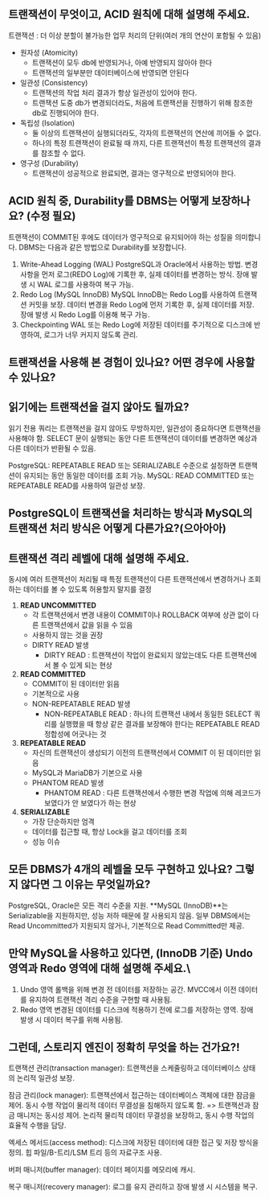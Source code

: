 ## 트랜잭션이 무엇이고, ACID 원칙에 대해 설명해 주세요.
트랜잭션 : 더 이상 분할이 불가능한 업무 처리의 단위(여러 개의 연산이 포함될 수 있음)

- 원자성 (Atomicity)
    - 트랜잭션이 모두 db에 반영되거나, 아예 반영되지 않아야 한다
    - 트랜잭션의 일부분만 데이터베이스에 반영되면 안된다
- 일관성 (Consistency)
    - 트랜잭션의 작업 처리 결과가 항상 일관성이 있어야 한다.
    - 트랜잭션 도중 db가 변경되더라도, 처음에 트랜잭션을 진행하기 위해 참조한 db로 진행되어야 한다.
- 독립성 (Isolation)
    - 둘 이상의 트랜잭션이 실행되더라도, 각자의 트랜잭션의 연산에 끼어들 수 없다.
    - 하나의 특정 트랜잭션이 완료될 때 까지, 다른 트랜잭션이 특정 트랜잭션의 결과를 참조할 수 없다.
- 영구성 (Durability)
    - 트랜잭션이 성공적으로 완료되면, 결과는 영구적으로 반영되어야 한다.

## ACID 원칙 중, Durability를 DBMS는 어떻게 보장하나요? (수정 필요)
트랜잭션이 COMMIT된 후에도 데이터가 영구적으로 유지되어야 하는 성질을 의미합니다.
DBMS는 다음과 같은 방법으로 Durability를 보장합니다.
1. Write-Ahead Logging (WAL)
PostgreSQL과 Oracle에서 사용하는 방법.
변경 사항을 먼저 로그(REDO Log)에 기록한 후, 실제 데이터를 변경하는 방식.
장애 발생 시 WAL 로그를 사용하여 복구 가능.
2. Redo Log (MySQL InnoDB)
MySQL InnoDB는 Redo Log를 사용하여 트랜잭션 커밋을 보장.
데이터 변경을 Redo Log에 먼저 기록한 후, 실제 데이터를 저장.
장애 발생 시 Redo Log를 이용해 복구 가능.
3. Checkpointing
WAL 또는 Redo Log에 저장된 데이터를 주기적으로 디스크에 반영하여, 로그가 너무 커지지 않도록 관리.

## 트랜잭션을 사용해 본 경험이 있나요? 어떤 경우에 사용할 수 있나요?

## 읽기에는 트랜잭션을 걸지 않아도 될까요?
읽기 전용 쿼리는 트랜잭션을 걸지 않아도 무방하지만, 일관성이 중요하다면 트랜잭션을 사용해야 함.
SELECT 문이 실행되는 동안 다른 트랜잭션이 데이터를 변경하면 예상과 다른 데이터가 반환될 수 있음.

PostgreSQL: REPEATABLE READ 또는 SERIALIZABLE 수준으로 설정하면 트랜잭션이 유지되는 동안 동일한 데이터를 조회 가능.
MySQL: READ COMMITTED 또는 REPEATABLE READ를 사용하여 일관성 보장.

## PostgreSQL이 트랜잭션을 처리하는 방식과 MySQL의 트랜잭션 처리 방식은 어떻게 다른가요?(으아아아)


## 트랜잭션 격리 레벨에 대해 설명해 주세요.
동시에 여러 트랜잭션이 처리될 때 특정 트랜잭션이 다른 트랜잭션에서 변경하거나 조회하는 데이터를 볼 수 있도록 허용할지 말지를 결정 

1. **READ UNCOMMITTED**
    - 각 트랜잭션에서 변경 내용이 COMMIT이나 ROLLBACK 여부에 상관 없이 다른 트랜잭션에서 값을 읽을 수 있음
    - 사용하지 않는 것을 권장
    - DIRTY READ 발생
        - DIRTY READ : 트랜잭션이 작업이 완료되지 않았는데도 다른 트랜잭션에서 볼 수 있게 되는 현상
2. **READ COMMITTED**
    - COMMIT이 된 데이터만 읽음
    - 기본적으로 사용
    - NON-REPEATABLE READ 발생
        - NON-REPEATABLE READ : 하나의 트랜잭션 내에서 동일한 SELECT 쿼리를 실행했을 때 항상 같은 결과를 보장해야 한다는 REPEATABLE READ 정합성에 어긋나는 것
3. **REPEATABLE READ**
    - 자신의 트랜잭션이 생성되기 이전의 트랜잭션에서 COMMIT 이 된 데이터만 읽음
    - MySQL과 MariaDB가 기본으로 사용
    - PHANTOM READ 발생
        - PHANTOM READ : 다른 트랜잭션에서 수행한 변경 작업에 의해 레코드가 보였다가 안 보였다가 하는 현상
4. **SERIALIZABLE** 
    - 가장 단순하지만 엄격
    - 데이터를 접근할 때, 항상 Lock을 걸고 데이터를 조회
    - 성능 이슈


## 모든 DBMS가 4개의 레벨을 모두 구현하고 있나요? 그렇지 않다면 그 이유는 무엇일까요?
PostgreSQL, Oracle은 모든 격리 수준을 지원.
**MySQL (InnoDB)**는 Serializable을 지원하지만, 성능 저하 때문에 잘 사용되지 않음.
일부 DBMS에서는 Read Uncommitted가 지원되지 않거나, 기본적으로 Read Committed만 제공.

## 만약 MySQL을 사용하고 있다면, (InnoDB 기준) Undo 영역과 Redo 영역에 대해 설명해 주세요.\
1. Undo 영역
롤백을 위해 변경 전 데이터를 저장하는 공간.
MVCC에서 이전 데이터를 유지하여 트랜잭션 격리 수준을 구현할 때 사용됨.
2. Redo 영역
변경된 데이터를 디스크에 적용하기 전에 로그를 저장하는 영역.
장애 발생 시 데이터 복구를 위해 사용됨.

## 그런데, 스토리지 엔진이 정확히 무엇을 하는 건가요?!

트랜잭션 관리(transaction manager): 트랜잭션을 스케줄링하고 데이터베이스 상태의 논리적 일관성 보장.

잠금 관리(lock manager): 트랜잭션에서 접근하는 데이터베이스 객체에 대한 잠금을 제어. 동시 수행 작업이 물리적 데이터 무결성을 침해하지 않도록 함.
=> 트랜잭션과 잠금 매니저는 동시성 제어. 논리적 물리적 데이터 무결성을 보장하고, 동시 수행 작업의 효율적 수행을 담당.

엑세스 메서드(access method): 디스크에 저장된 데이터에 대한 접근 및 저장 방식을 정의. 힙 파일/B-트리/LSM 트리 등의 자료구조 사용.

버퍼 매니저(buffer manager): 데이터 페이지를 메모리에 캐시.

복구 매니저(recovery manager): 로그를 유지 관리하고 장애 발생 시 시스템을 복구.